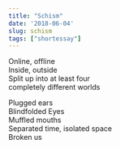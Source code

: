```yaml
---
title: "Schism"
date: '2018-06-04'
slug: schism
tags: ["shortessay"]
---
```


Online, offline  
Inside, outside  
Split up into at least four  
completely different worlds  

Plugged ears   
Blindfolded Eyes  
Muffled mouths  
Separated time, isolated space  
Broken us
